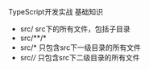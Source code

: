 TypeScript开发实战 基础知识

- src/ src下的所有文件，包括子目录
- src/**/*
- src/* 只包含src下一级目录的所有文件
- src/*/* 只包含src下二级目录的所有文件
